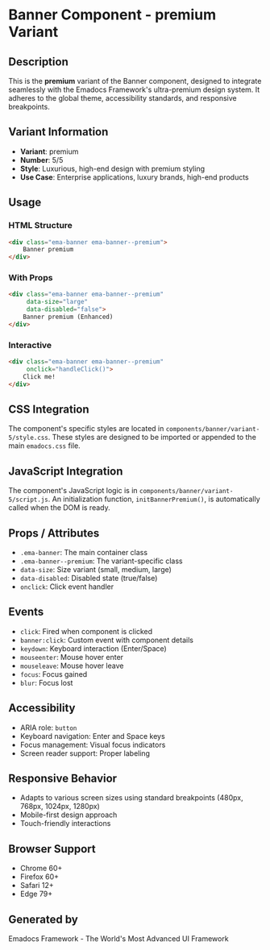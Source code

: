 # Banner Component - premium Variant

## Description
This is the **premium** variant of the Banner component, designed to integrate seamlessly with the Emadocs Framework's ultra-premium design system. It adheres to the global theme, accessibility standards, and responsive breakpoints.

## Variant Information
- **Variant**: premium
- **Number**: 5/5
- **Style**: Luxurious, high-end design with premium styling
- **Use Case**: Enterprise applications, luxury brands, high-end products

## Usage

### HTML Structure
```html
<div class="ema-banner ema-banner--premium">
    Banner premium
</div>
```

### With Props
```html
<div class="ema-banner ema-banner--premium" 
     data-size="large" 
     data-disabled="false">
    Banner premium (Enhanced)
</div>
```

### Interactive
```html
<div class="ema-banner ema-banner--premium" 
     onclick="handleClick()">
    Click me!
</div>
```

## CSS Integration
The component's specific styles are located in `components/banner/variant-5/style.css`. These styles are designed to be imported or appended to the main `emadocs.css` file.

## JavaScript Integration
The component's JavaScript logic is in `components/banner/variant-5/script.js`. An initialization function, `initBannerPremium()`, is automatically called when the DOM is ready.

## Props / Attributes
- `.ema-banner`: The main container class
- `.ema-banner--premium`: The variant-specific class
- `data-size`: Size variant (small, medium, large)
- `data-disabled`: Disabled state (true/false)
- `onclick`: Click event handler

## Events
- `click`: Fired when component is clicked
- `banner:click`: Custom event with component details
- `keydown`: Keyboard interaction (Enter/Space)
- `mouseenter`: Mouse hover enter
- `mouseleave`: Mouse hover leave
- `focus`: Focus gained
- `blur`: Focus lost

## Accessibility
- ARIA role: `button`
- Keyboard navigation: Enter and Space keys
- Focus management: Visual focus indicators
- Screen reader support: Proper labeling

## Responsive Behavior
- Adapts to various screen sizes using standard breakpoints (480px, 768px, 1024px, 1280px)
- Mobile-first design approach
- Touch-friendly interactions

## Browser Support
- Chrome 60+
- Firefox 60+
- Safari 12+
- Edge 79+

## Generated by
Emadocs Framework - The World's Most Advanced UI Framework
